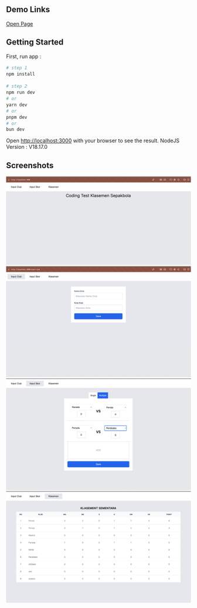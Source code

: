 
## Demo Links
[Open Page](https://klasemen-coding-test.vercel.app/input-club)

## Getting Started

First, run app :

```bash
# step 1
npm install 

# step 2
npm run dev
# or
yarn dev
# or
pnpm dev
# or
bun dev
```


Open [http://localhost:3000](http://localhost:3000) with your browser to see the result.
NodeJS Version : V18.17.0

## Screenshots

![alt text](https://github.com/fkrmubaroq/klasemen-coding-test/blob/main/screenshoots/home.png?raw=true)
![alt text](https://github.com/fkrmubaroq/klasemen-coding-test/blob/main/screenshoots/input-club.png?raw=true)
![alt text](https://github.com/fkrmubaroq/klasemen-coding-test/blob/main/screenshoots/input-skor.png?raw=true)
![alt text](https://github.com/fkrmubaroq/klasemen-coding-test/blob/main/screenshoots/klasemen.png?raw=true)